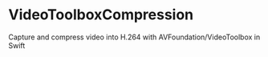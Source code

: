 # VideoToolboxCompression
Capture and compress video into H.264 with AVFoundation/VideoToolbox in Swift
